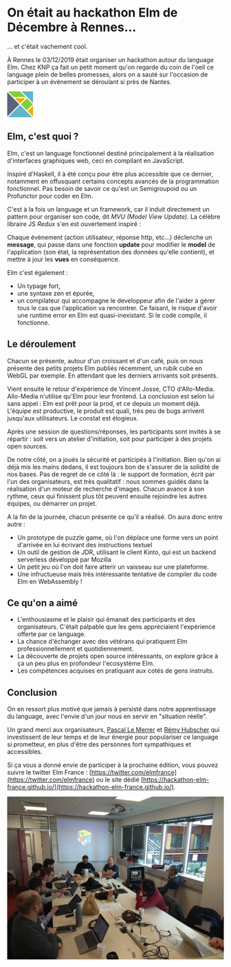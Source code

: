 
# On était au hackathon Elm de Décembre à Rennes... #
... et c'était vachement cool.

À Rennes le 03/12/2019 était organiser un hackathon autour du language Elm.
Chez KNP ça fait un petit moment qu'on regarde du coin de l'oeil ce language plein de belles promesses, alors on a sauté sur l'occasion de participer à un évènement se déroulant si près de Nantes.

![Alt](/small-elm-logo.png "Logo Elm")

## Elm, c'est quoi ? ##
Elm, c'est un language fonctionnel destiné principalement à la réalisation d'interfaces graphiques web, ceci en compilant en JavaScript.

Inspiré d'Haskell, il à été conçu pour être plus accessible que ce dernier, notamment en offusquant certains concepts avancés de la programmation fonctionnel. Pas besoin de savoir ce qu'est un Semigroupoid ou un Profunctor pour coder en Elm.

C'est à la fois un language et un framework, car il induit directement un pattern pour organiser son code, dit *MVU (Model View Update)*. La célèbre libraire JS *Redux* s'en est ouvertement inspiré :

Chaque évènement (action utilisateur, réponse http, etc...) déclenche un **message**, qui passe dans une fonction **update** pour modifier le **model** de l'application (son état, la représentation des données qu'elle contient), et mettre à jour les **vues** en conséquence.

Elm c'est également :
- Un typage fort,
- une syntaxe zen et épurée,
- un compilateur qui accompagne le developpeur afin de l'aider à gérer tous le cas que l'application va rencontrer. Ce faisant, le risque d'avoir une runtime error en Elm est quasi-inexistant. Si le code compile, il fonctionne.


## Le déroulement  ##
Chacun se présente, autour d'un croissant et d'un café, puis on nous présente des petits projets Elm publiés récemment, un rubik cube en WebGL par exemple. En attendant que les derniers arrivants soit présents.

Vient ensuite le retour d'expérience de Vincent Josse, CTO d'Allo-Media. Allo-Media n'utilise qu'Elm pour leur frontend. La conclusion est selon lui sans appel : Elm est prêt pour la prod, et ce depuis un moment déjà.
L'équipe est productive, le produit est quali, très peu de bugs arrivent jusqu'aux utilisateurs. Le constat est élogieux.

Après une session de questions/réponses, les participants sont invités à se répartir : soit vers un atelier d'initiation, soit pour participer à des projets open sources.

De notre côté, on a joués la sécurité et participés à l'initiation. Bien qu'on ai déjà mis les mains dedans, il est toujours bon de s'assurer de la solidité de nos bases. Pas de regret de ce côté là : le support de formation, écrit par l'un des organisateurs, est très qualitatif : nous sommes guidés dans la réalisation d'un moteur de recherche d'images. Chacun avance à son rythme, ceux qui finissent plus tôt peuvent ensuite rejoindre les autres équipes, ou démarrer un projet.

A la fin de la journée, chacun présente ce qu'il a réalisé. On aura donc entre autre :
- Un prototype de puzzle game, où l'on déplace une forme vers un point d'arrivée en lui écrivant des instructions textuel
- Un outil de gestion de JDR, utilisant le client Kinto, qui est un backend serverless développé par Mozilla
- Un petit jeu où l'on doit faire atterir un vaisseau sur une plateforme.
- Une infructueuse mais très intéressante tentative de compiler du code Elm en WebAssembly !

##   Ce qu'on a aimé ##
- L'enthousiasme et le plaisir qui émanait des participants et des organisateurs. C'était palpable que les gens appréciaient l'expérience offerte par ce language.
- La chance d'échanger avec des vétérans qui pratiquent Elm professionnellement et quotidiennement.
- La découverte de projets open source intéressants, on explore grâce à ça un peu plus en profondeur l'ecosystème Elm.
- Les compétences acquises en pratiquant aux cotés de gens instruits.

## Conclusion ##
On en ressort plus motivé que jamais à persisté dans notre apprentissage du language, avec l'envie d'un jour nous en servir en "situation réelle".

Un grand merci aux organisateurs, [Pascal Le Merrer](https://twitter.com/pascallemerrer) et [Rémy Hubscher](https://twitter.com/natim) qui investissent de leur temps et de leur énergie pour populariser ce language si prometteur, en plus d'être des personnes fort sympathiques et accessibles.

Si ça vous a donné envie de participer à la prochaine édition, vous pouvez suivre le twitter Elm France : [https://twitter.com/elmfrance](https://twitter.com/elmfrance) ou le site dédié [https://hackathon-elm-france.github.io/](https://hackathon-elm-france.github.io/).

![Alt](/rubikcube.jpeg "Présentation d'un Rubik cube WebGL codé avec Elm, le matin.")
